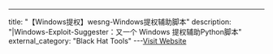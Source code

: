 ---
title: "【Windows提权】wesng-Windows提权辅助脚本"
description: "|Windows-Exploit-Suggester：又一个 Windows 提权辅助Python脚本"
external_category: "Black Hat Tools"
---[Visit Website](https://github.com/bitsadmin/wesng)

